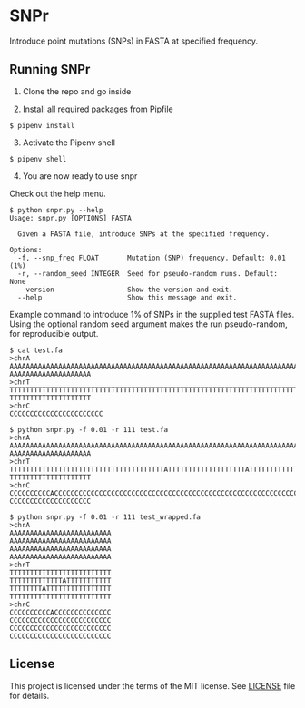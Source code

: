 # SNPr
Introduce point mutations (SNPs) in FASTA at specified frequency.

## Running SNPr

1. Clone the repo and go inside

2. Install all required packages from Pipfile

```console
$ pipenv install
```

3. Activate the Pipenv shell

```console
$ pipenv shell
```

4. You are now ready to use snpr

Check out the help menu.

```console
$ python snpr.py --help
Usage: snpr.py [OPTIONS] FASTA

  Given a FASTA file, introduce SNPs at the specified frequency.

Options:
  -f, --snp_freq FLOAT       Mutation (SNP) frequency. Default: 0.01 (1%)
  -r, --random_seed INTEGER  Seed for pseudo-random runs. Default: None
  --version                  Show the version and exit.
  --help                     Show this message and exit.
```

Example command to introduce 1% of SNPs in the supplied test FASTA files. Using the optional random seed argument makes the run pseudo-random, for reproducible output.

```console
$ cat test.fa
>chrA
AAAAAAAAAAAAAAAAAAAAAAAAAAAAAAAAAAAAAAAAAAAAAAAAAAAAAAAAAAAAAAAAAAAAAAAAAAAAAAAA
AAAAAAAAAAAAAAAAAAAA
>chrT
TTTTTTTTTTTTTTTTTTTTTTTTTTTTTTTTTTTTTTTTTTTTTTTTTTTTTTTTTTTTTTTTTTTTTTTTTTTTTTTT
TTTTTTTTTTTTTTTTTTTT
>chrC
CCCCCCCCCCCCCCCCCCCCCCC

$ python snpr.py -f 0.01 -r 111 test.fa
>chrA
AAAAAAAAAAAAAAAAAAAAAAAAAAAAAAAAAAAAAAAAAAAAAAAAAAAAAAAAAAAAAAAAAAAAAAAAAAAAAAAA
AAAAAAAAAAAAAAAAAAAA
>chrT
TTTTTTTTTTTTTTTTTTTTTTTTTTTTTTTTTTTTTTATTTTTTTTTTTTTTTTTTTATTTTTTTTTTTTTTTTTTTTT
TTTTTTTTTTTTTTTTTTTT
>chrC
CCCCCCCCCCACCCCCCCCCCCCCCCCCCCCCCCCCCCCCCCCCCCCCCCCCCCCCCCCCCCCCCCCCCCCCCCCCCCCC
CCCCCCCCCCCCCCCCCCCC

$ python snpr.py -f 0.01 -r 111 test_wrapped.fa
>chrA
AAAAAAAAAAAAAAAAAAAAAAAAA
AAAAAAAAAAAAAAAAAAAAAAAAA
AAAAAAAAAAAAAAAAAAAAAAAAA
AAAAAAAAAAAAAAAAAAAAAAAAA
>chrT
TTTTTTTTTTTTTTTTTTTTTTTTT
TTTTTTTTTTTTTATTTTTTTTTTT
TTTTTTTTATTTTTTTTTTTTTTTT
TTTTTTTTTTTTTTTTTTTTTTTTT
>chrC
CCCCCCCCCCACCCCCCCCCCCCCC
CCCCCCCCCCCCCCCCCCCCCCCCC
CCCCCCCCCCCCCCCCCCCCCCCCC
CCCCCCCCCCCCCCCCCCCCCCCCC
```

## License

This project is licensed under the terms of the MIT license. See [LICENSE](LICENSE) file for details.

